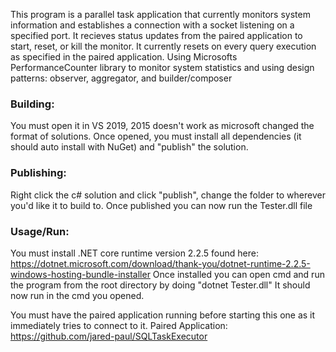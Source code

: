 ﻿This program is a parallel task application that currently monitors system information and establishes a connection with a socket listening on a specified port.
It recieves status updates from the paired application to start, reset, or kill the monitor. It currently resets on every query execution as specified in the paired application.
Using Microsofts PerformanceCounter library to monitor system statistics and using design patterns: observer, aggregator, and builder/composer

### Building:
You must open it in VS 2019, 2015 doesn't work as microsoft changed the format of solutions.
Once opened, you must install all dependencies (it should auto install with NuGet) and "publish" the solution.

### Publishing:
Right click the c# solution and click "publish", change the folder to wherever you'd like it to build to.
Once published you can now run the Tester.dll file

### Usage/Run:
You must install .NET core runtime version 2.2.5 found here: https://dotnet.microsoft.com/download/thank-you/dotnet-runtime-2.2.5-windows-hosting-bundle-installer
Once installed you can open cmd and run the program from the root directory by doing "dotnet Tester.dll"
It should now run in the cmd you opened.

You must have the paired application running before starting this one as it immediately tries to connect to it.
Paired Application: https://github.com/jared-paul/SQLTaskExecutor
